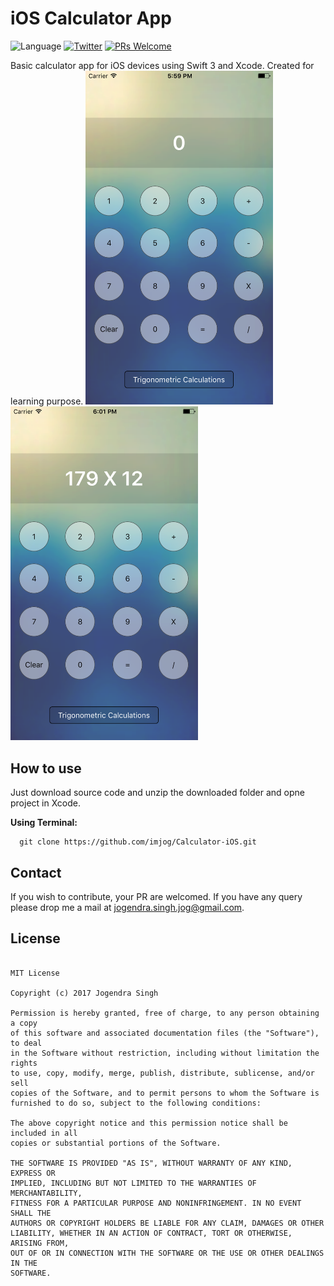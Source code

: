 # iOS Calculator App
![Language](https://img.shields.io/badge/language-Swift%203-orange.svg)
[![Twitter](https://img.shields.io/badge/twitter-@imjog24-blue.svg?style=flat)](https://twitter.com/imjog24)
[![PRs Welcome](https://img.shields.io/badge/PRs-welcome-brightgreen.svg?style=flat-square)](http://makeapullrequest.com)

Basic calculator app for iOS devices using Swift 3 and Xcode. Created for learning purpose.
<img src="https://github.com/imjog/Calculator-iOS/blob/master/Kalculator/ioscalcwithtrig.png" width="300">
<img src="https://github.com/imjog/Calculator-iOS/blob/master/Kalculator/ioscalcwithtrig2.png" width="300">

## How to use
Just download source code and unzip the downloaded folder and opne project in Xcode.

**Using Terminal:**
```
  git clone https://github.com/imjog/Calculator-iOS.git
  ```
 ## Contact
 If you wish to contribute, your PR are welcomed. If you have any query please drop me a mail at jogendra.singh.jog@gmail.com.
 
## License
```
  
MIT License

Copyright (c) 2017 Jogendra Singh

Permission is hereby granted, free of charge, to any person obtaining a copy
of this software and associated documentation files (the "Software"), to deal
in the Software without restriction, including without limitation the rights
to use, copy, modify, merge, publish, distribute, sublicense, and/or sell
copies of the Software, and to permit persons to whom the Software is
furnished to do so, subject to the following conditions:

The above copyright notice and this permission notice shall be included in all
copies or substantial portions of the Software.

THE SOFTWARE IS PROVIDED "AS IS", WITHOUT WARRANTY OF ANY KIND, EXPRESS OR
IMPLIED, INCLUDING BUT NOT LIMITED TO THE WARRANTIES OF MERCHANTABILITY,
FITNESS FOR A PARTICULAR PURPOSE AND NONINFRINGEMENT. IN NO EVENT SHALL THE
AUTHORS OR COPYRIGHT HOLDERS BE LIABLE FOR ANY CLAIM, DAMAGES OR OTHER
LIABILITY, WHETHER IN AN ACTION OF CONTRACT, TORT OR OTHERWISE, ARISING FROM,
OUT OF OR IN CONNECTION WITH THE SOFTWARE OR THE USE OR OTHER DEALINGS IN THE
SOFTWARE.
  ```
